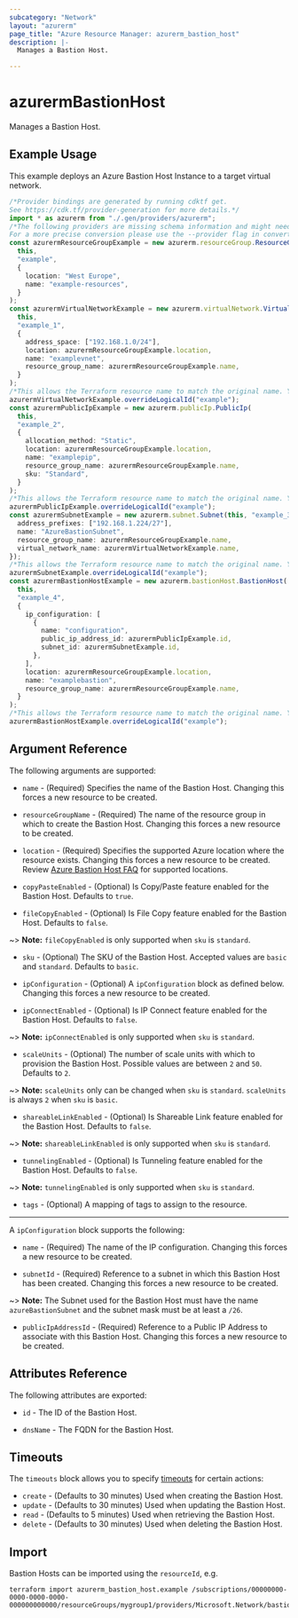 ```yaml
---
subcategory: "Network"
layout: "azurerm"
page_title: "Azure Resource Manager: azurerm_bastion_host"
description: |-
  Manages a Bastion Host.

---
```


# azurermBastionHost

Manages a Bastion Host.

## Example Usage

This example deploys an Azure Bastion Host Instance to a target virtual network.

```typescript
/*Provider bindings are generated by running cdktf get.
See https://cdk.tf/provider-generation for more details.*/
import * as azurerm from "./.gen/providers/azurerm";
/*The following providers are missing schema information and might need manual adjustments to synthesize correctly: azurerm.
For a more precise conversion please use the --provider flag in convert.*/
const azurermResourceGroupExample = new azurerm.resourceGroup.ResourceGroup(
  this,
  "example",
  {
    location: "West Europe",
    name: "example-resources",
  }
);
const azurermVirtualNetworkExample = new azurerm.virtualNetwork.VirtualNetwork(
  this,
  "example_1",
  {
    address_space: ["192.168.1.0/24"],
    location: azurermResourceGroupExample.location,
    name: "examplevnet",
    resource_group_name: azurermResourceGroupExample.name,
  }
);
/*This allows the Terraform resource name to match the original name. You can remove the call if you don't need them to match.*/
azurermVirtualNetworkExample.overrideLogicalId("example");
const azurermPublicIpExample = new azurerm.publicIp.PublicIp(
  this,
  "example_2",
  {
    allocation_method: "Static",
    location: azurermResourceGroupExample.location,
    name: "examplepip",
    resource_group_name: azurermResourceGroupExample.name,
    sku: "Standard",
  }
);
/*This allows the Terraform resource name to match the original name. You can remove the call if you don't need them to match.*/
azurermPublicIpExample.overrideLogicalId("example");
const azurermSubnetExample = new azurerm.subnet.Subnet(this, "example_3", {
  address_prefixes: ["192.168.1.224/27"],
  name: "AzureBastionSubnet",
  resource_group_name: azurermResourceGroupExample.name,
  virtual_network_name: azurermVirtualNetworkExample.name,
});
/*This allows the Terraform resource name to match the original name. You can remove the call if you don't need them to match.*/
azurermSubnetExample.overrideLogicalId("example");
const azurermBastionHostExample = new azurerm.bastionHost.BastionHost(
  this,
  "example_4",
  {
    ip_configuration: [
      {
        name: "configuration",
        public_ip_address_id: azurermPublicIpExample.id,
        subnet_id: azurermSubnetExample.id,
      },
    ],
    location: azurermResourceGroupExample.location,
    name: "examplebastion",
    resource_group_name: azurermResourceGroupExample.name,
  }
);
/*This allows the Terraform resource name to match the original name. You can remove the call if you don't need them to match.*/
azurermBastionHostExample.overrideLogicalId("example");

```

## Argument Reference

The following arguments are supported:

*   `name` - (Required) Specifies the name of the Bastion Host. Changing this forces a new resource to be created.

*   `resourceGroupName` - (Required) The name of the resource group in which to create the Bastion Host. Changing this forces a new resource to be created.

*   `location` - (Required) Specifies the supported Azure location where the resource exists. Changing this forces a new resource to be created. Review [Azure Bastion Host FAQ](https://docs.microsoft.com/azure/bastion/bastion-faq) for supported locations.

*   `copyPasteEnabled` - (Optional) Is Copy/Paste feature enabled for the Bastion Host. Defaults to `true`.

*   `fileCopyEnabled` - (Optional) Is File Copy feature enabled for the Bastion Host. Defaults to `false`.

\~> **Note:** `fileCopyEnabled` is only supported when `sku` is `standard`.

*   `sku` - (Optional) The SKU of the Bastion Host. Accepted values are `basic` and `standard`. Defaults to `basic`.

*   `ipConfiguration` - (Optional) A `ipConfiguration` block as defined below. Changing this forces a new resource to be created.

*   `ipConnectEnabled` - (Optional) Is IP Connect feature enabled for the Bastion Host. Defaults to `false`.

\~> **Note:** `ipConnectEnabled` is only supported when `sku` is `standard`.

* `scaleUnits` - (Optional) The number of scale units with which to provision the Bastion Host. Possible values are between `2` and `50`. Defaults to `2`.

\~> **Note:** `scaleUnits` only can be changed when `sku` is `standard`. `scaleUnits` is always `2` when `sku` is `basic`.

* `shareableLinkEnabled` - (Optional) Is Shareable Link feature enabled for the Bastion Host. Defaults to `false`.

\~> **Note:** `shareableLinkEnabled` is only supported when `sku` is `standard`.

* `tunnelingEnabled` - (Optional) Is Tunneling feature enabled for the Bastion Host. Defaults to `false`.

\~> **Note:** `tunnelingEnabled` is only supported when `sku` is `standard`.

* `tags` - (Optional) A mapping of tags to assign to the resource.

***

A `ipConfiguration` block supports the following:

*   `name` - (Required) The name of the IP configuration. Changing this forces a new resource to be created.

*   `subnetId` - (Required) Reference to a subnet in which this Bastion Host has been created. Changing this forces a new resource to be created.

\~> **Note:** The Subnet used for the Bastion Host must have the name `azureBastionSubnet` and the subnet mask must be at least a `/26`.

* `publicIpAddressId` - (Required) Reference to a Public IP Address to associate with this Bastion Host. Changing this forces a new resource to be created.

## Attributes Reference

The following attributes are exported:

*   `id` - The ID of the Bastion Host.

*   `dnsName` - The FQDN for the Bastion Host.

## Timeouts

The `timeouts` block allows you to specify [timeouts](https://www.terraform.io/language/resources/syntax#operation-timeouts) for certain actions:

* `create` - (Defaults to 30 minutes) Used when creating the Bastion Host.
* `update` - (Defaults to 30 minutes) Used when updating the Bastion Host.
* `read` - (Defaults to 5 minutes) Used when retrieving the Bastion Host.
* `delete` - (Defaults to 30 minutes) Used when deleting the Bastion Host.

## Import

Bastion Hosts can be imported using the `resourceId`, e.g.

```console
terraform import azurerm_bastion_host.example /subscriptions/00000000-0000-0000-0000-000000000000/resourceGroups/mygroup1/providers/Microsoft.Network/bastionHosts/instance1
```
